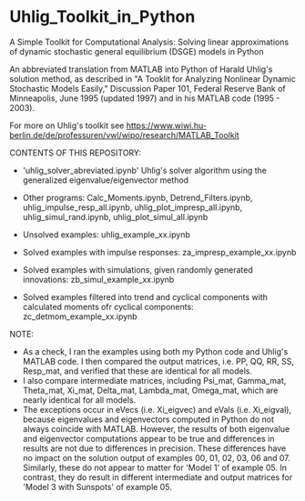 # Uhlig_Toolkit_in_Python

A Simple Toolkit for Computational Analysis: Solving linear approximations of dynamic stochastic general equilibrium (DSGE) models in Python

An abbreviated translation from MATLAB into Python of Harald Uhlig's solution method, as described in "A Tooklit for Analyzing Nonlinear Dynamic Stochastic Models Easily," Discussion Paper 101, Federal Reserve Bank of Minneapolis, June 1995 (updated 1997) and in his MATLAB code (1995 - 2003). 

For more on Uhlig's toolkit see  https://www.wiwi.hu-berlin.de/de/professuren/vwl/wipo/research/MATLAB_Toolkit


CONTENTS OF THIS REPOSITORY:

* 'uhlig_solver_abreviated.ipynb'  Uhlig's solver algorithm using the generalized eigenvalue/eigenvector method

* Other programs:  Calc_Moments.ipynb, Detrend_Filters.ipynb, uhlig_impulse_resp_all.ipynb, uhlig_plot_impresp_all.ipynb, uhlig_simul_rand.ipynb, uhlig_plot_simul_all.ipynb

* Unsolved examples:  uhlig_example_xx.ipynb

* Solved examples with impulse responses:  za_impresp_example_xx.ipynb

* Solved examples with simulations, given randomly generated innovations:  zb_simul_example_xx.ipynb

* Solved examples filtered into trend and cyclical components with calculated moments ofr cyclical components:  zc_detmom_example_xx.ipynb 


NOTE:

* As a check, I ran the examples using both my Python code and Uhlig's MATLAB code. I then compared the output matrices, i.e. PP, QQ, RR, SS, Resp_mat, and verified that these are identical for all models.  
* I also compare  intermediate matrices, including Psi_mat, Gamma_mat, Theta_mat, Xi_mat, Delta_mat, Lambda_mat, Omega_mat, which are nearly identical for all models.  
* The exceptions occur in eVecs (i.e. Xi_eigvec) and eVals (i.e. Xi_eigval), because eigenvalues and eigenvectors computed in Python do not always coincide with MATLAB. However, the results of both eigenvalue and eigenvector computations appear to be true and differences in results are not due to differences in precision. These differences have no impact on the solution output of examples 00, 01, 02, 03, 06 and 07.  Similarly, these do not appear to matter for 'Model 1' of example 05. In contrast, they do result in different intermediate and output matrices for 'Model 3 with Sunspots' of example 05.


